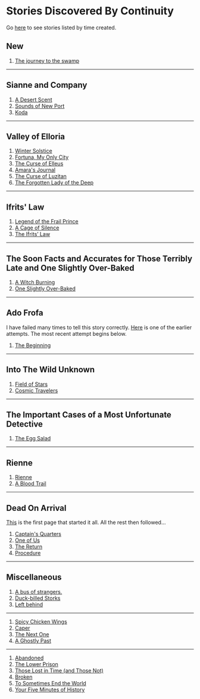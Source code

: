 # Stories Discovered By Continuity

Go [here](./index.md) to see stories listed by time created.

## New
1. [The journey to the swamp](./041/index.md)

* * *

## Sianne and Company
1. [A Desert Scent](./020/index.md)
1. [Sounds of New Port](./027/index.md)
1. [Koda](./029/index.md)

* * *

## Valley of Elloria
1. [Winter Solstice](./025/index.md)
1. [Fortuna, My Only City](./028/index.md)
1. [The Curse of Elleus](./032/index.md)
1. [Amara's Journal](./033/index.md)
1. [The Curse of Luzitan](./034/index.md)
1. [The Forgotten Lady of the Deep](./036/index.md)

* * *

## Ifrits' Law
1. [Legend of the Frail Prince](./035/index.md)
1. [A Cage of Silence](./038/index.md)
1. [The Ifrits’ Law](./039/index.md)

* * *

## The Soon Facts and Accurates for Those Terribly Late and One Slightly Over-Baked
1. [A Witch Burning](./019/index.md)
1. [One Slightly Over-Baked](./023/index.md)

* * *

## Ado Frofa
I have failed many times to tell this story correctly. [Here](./021/index.md) is one of the earlier attempts. The most recent attempt begins below.
1. [The Beginning](./024/index.md)

* * *

## Into The Wild Unknown
1. [Field of Stars](./012/index.md)
1. [Cosmic Travelers](./013/index.md)

* * *

## The Important Cases of a Most Unfortunate Detective
1. [The Egg Salad](./011/index.md)

* * *

## Rienne
1. [Rienne](./017/index.md)
1. [A Blood Trail](./008/index.md)

* * *

## Dead On Arrival
[This](./001/index.md) is the first page that started it all. All the rest then followed...
1. [Captain's Quarters](./002/index.md)
1. [One of Us](./003/index.md)
1. [The Return](./004/index.md)
1. [Procedure](./005/index.md)

* * *

## Miscellaneous

1. [A bus of strangers.](./026/index.md)
1. [Duck-billed Storks](./030/index.md)
1. [Left behind](./031/index.md)

* * *

1. [Spicy Chicken Wings](./009/index.md)
1. [Caper](./010/index.md)
1. [The Next One](./016/index.md)
1. [A Ghostly Past](./022/index.md)

* * *

1. [Abandoned](./006/index.md)
1. [The Lower Prison](./007/index.md)
1. [Those Lost in Time (and Those Not)](./015/index.md)
1. [Broken](./018/index.md)
1. [To Sometimes End the World](./037/index.md)
1. [Your Five Minutes of History](./040/index.md)
